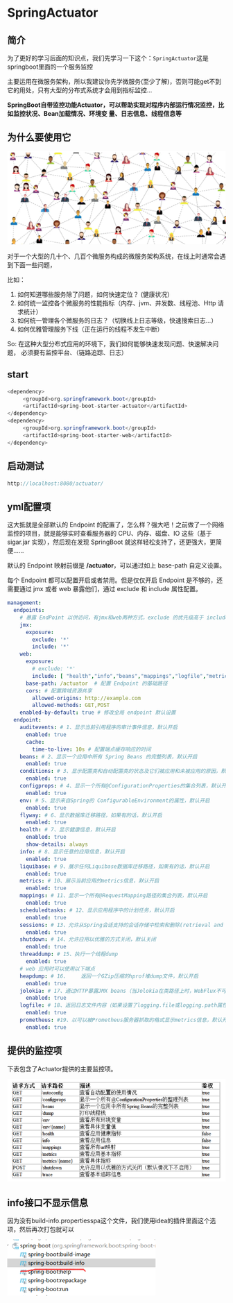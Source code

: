 # SpringActuator



## 简介



为了更好的学习后面的知识点，我们先学习一下这个：`SpringActuator`这是springboot里面的一个服务监控

主要运用在微服务架构，所以我建议你先学微服务(至少了解)，否则可能get不到它的用处，只有大型的分布式系统才会用到指标监控... 

**SpringBoot自带监控功能Actuator，可以帮助实现对程序内部运行情况监控，比如监控状况、Bean加载情况、环境变 量、日志信息、线程信息等**



## 为什么要使用它





<img src="./images/image-20220318220121089.png" alt="image-20220318220121089" style="zoom:67%;" />





对于一个大型的几十个、几百个微服务构成的微服务架构系统，在线上时通常会遇到下面一些问题，

比如： 

1. 如何知道哪些服务除了问题，如何快速定位？ (健康状况） 
2. 如何统一监控各个微服务的性能指标（内存、jvm、并发数、线程池、Http 请求统计）
3.  如何统一管理各个微服务的日志？（切换线上日志等级，快速搜索日志...） 
4. 如何优雅管理服务下线（正在运行的线程不发生中断） 



So: 在这种大型分布式应用的环境下，我们如何能够快速发现问题、快速解决问题， 必须要有监控平台、（链路追踪、日志）



## start



```java
<dependency>
     <groupId>org.springframework.boot</groupId>
     <artifactId>spring-boot-starter-actuator</artifactId>
</dependency>
<dependency>
     <groupId>org.springframework.boot</groupId>
     <artifactId>spring-boot-starter-web</artifactId>
</dependency>                
```





## 启动测试



```java
http://localhost:8080/actuator/
```



## yml配置项



  这大抵就是全部默认的 Endpoint 的配置了，怎么样？强大吧！之前做了一个网络监控的项目，就是能够实时查看服务器的 CPU、内存、磁盘、IO 这些（基于 sigar.jar 实现），然后现在发现 SpringBoot 就这样轻松支持了，还更强大，更简便......

  默认的 Endpoint 映射前缀是 **/actuator**，可以通过如上 base-path 自定义设置。

  每个 Endpoint 都可以配置开启或者禁用。但是仅仅开启 Endpoint 是不够的，还需要通过 jmx 或者 web 暴露他们，通过 exclude 和 include 属性配置。



```yaml
management:
  endpoints:
    # 暴露 EndPoint 以供访问，有jmx和web两种方式，exclude 的优先级高于 include
    jmx:
      exposure:
        exclude: '*'
        include: '*'
    web:
      exposure:
        # exclude: '*'
        include: [ "health","info","beans","mappings","logfile","metrics","shutdown","env" ]
      base-path: /actuator  # 配置 Endpoint 的基础路径
      cors: # 配置跨域资源共享
        allowed-origins: http://example.com
        allowed-methods: GET,POST
    enabled-by-default: true # 修改全局 endpoint 默认设置
  endpoint:
    auditevents: # 1、显示当前引用程序的审计事件信息，默认开启
      enabled: true
      cache:
        time-to-live: 10s # 配置端点缓存响应的时间
    beans: # 2、显示一个应用中所有 Spring Beans 的完整列表，默认开启
      enabled: true
    conditions: # 3、显示配置类和自动配置类的状态及它们被应用和未被应用的原因，默认开启
      enabled: true
    configprops: # 4、显示一个所有@ConfigurationProperties的集合列表，默认开启
      enabled: true
    env: # 5、显示来自Spring的 ConfigurableEnvironment的属性，默认开启
      enabled: true
    flyway: # 6、显示数据库迁移路径，如果有的话，默认开启
      enabled: true
    health: # 7、显示健康信息，默认开启
      enabled: true
      show-details: always
    info: # 8、显示任意的应用信息，默认开启
      enabled: true
    liquibase: # 9、展示任何Liquibase数据库迁移路径，如果有的话，默认开启
      enabled: true
    metrics: # 10、展示当前应用的metrics信息，默认开启
      enabled: true
    mappings: # 11、显示一个所有@RequestMapping路径的集合列表，默认开启
      enabled: true
    scheduledtasks: # 12、显示应用程序中的计划任务，默认开启
      enabled: true
    sessions: # 13、允许从Spring会话支持的会话存储中检索和删除(retrieval and deletion)用户会话。使用Spring Session对反应性Web应用程序的支持时不可用。默认开启。
      enabled: true
    shutdown: # 14、允许应用以优雅的方式关闭，默认关闭
      enabled: true
    threaddump: # 15、执行一个线程dump
      enabled: true
    # web 应用时可以使用以下端点
    heapdump: # 16、    返回一个GZip压缩的hprof堆dump文件，默认开启
      enabled: true
    jolokia: # 17、通过HTTP暴露JMX beans（当Jolokia在类路径上时，WebFlux不可用），默认开启
      enabled: true
    logfile: # 18、返回日志文件内容（如果设置了logging.file或logging.path属性的话），支持使用HTTP Range头接收日志文件内容的部分信息，默认开启
      enabled: true
    prometheus: #19、以可以被Prometheus服务器抓取的格式显示metrics信息，默认开启
      enabled: true
```





## 提供的监控项



下表包含了Actuator提供的主要监控项。 

<img src="./images/image-20220318222342347.png" alt="image-20220318222342347" style="zoom:80%;" />



## info接口不显示信息



因为没有build-info.propertiesspa这个文件，我们使用idea的插件里面这个选项，然后再次打包就可以



<img src="./images/image-20220319105504506.png" alt="image-20220319105504506" style="zoom:80%;" />


